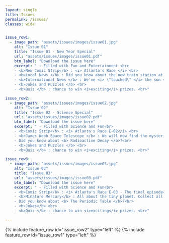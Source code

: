 ```yaml
---
layout: single
title: Issues
permalink: /issues/
classes: wide


issue_row1:
  - image_path: "assets/issues/images/issue01.jpg"
    alt: "Issue 01"
    title: "Issue 01 - New Year Special"
    url: "assets/issues/images/issue01.pdf"
    btn_label: "Download the issue here"
    excerpt: " - Filled with Fun and Entertainment <br> 
    - <b>New Comic Strip</b> : <i> Atlanta's Race </i> <br> 
    - <b>Local News </b> : Did you know about the new train station at <i> Beaulieu </i> ? <br>
    - <b>International News </b> : We've <i> \"touched\" </i> the sun <br>
    - <b>Jokes and Puzzles </b> <br>
    - <b>Quiz </b> : chance to win <i>exciting</i> prizes. <br>"

issue_row2:
  - image_path: "assets/issues/images/issue02.jpg"
    alt: "Issue 02"
    title: "Issue 02 - Science Special"
    url: "assets/issues/images/issue02.pdf"
    btn_label: "Download the issue here"
    excerpt: " - Filled with Science and Fun<br> 
    - <b>Comic Strip</b> : <i> Atlanta's Race E-02</i> <br> 
    - <b>James Webb Space Telescope </b> : We will now find the mysteries of our Universe <br>
    - Did you know about <b> Radioactive Decay </b>?<br>
    - <b>Jokes and Puzzles </b> <br>
    - <b>Quiz </b> : chance to win <i>exciting</i> prizes. <br>"

issue_row3:
  - image_path: "assets/issues/images/issue03.jpg"
    alt: "Issue 03"
    title: "Issue 03"
    url: "assets/issues/images/issue03.pdf"
    btn_label: "Download the issue here"
    excerpt: " - Filled with Science and Fun<br> 
    - <b>Comic Strip</b> : <i> Atlanta's Race E-03 - The final episode</i> <br> 
    - <b>Minature Mercury</b> : All about the tiny planet. Collect all th cards. <br>
    - Did you know about <b> The Periodic Table </b>?<br>
    - <b>Jokes</b> <br>
    - <b>Quiz </b> : chance to win <i>exciting</i> prizes. <br>"

---
```


<style>
    .page__content .archive__item-title {
    margin-top: 0.1em;
    border-bottom: solid;
}
    .page__content p, .page__content li, .page__content dl {
    font-size: 1em;
    line-height: 1.2em;
}
    #issue-one a{
        color: #000;
        }
</style>

{% include feature_row id="issue_row2" type="left" %}
{% include feature_row id="issue_row1" type="left" %}
